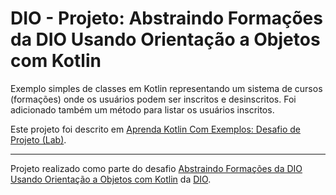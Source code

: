 # DIO - Projeto: Abstraindo Formações da DIO Usando Orientação a Objetos com Kotlin

Exemplo simples de classes em Kotlin representando um sistema de cursos (formações) onde os usuários podem ser inscritos e desinscritos. Foi adicionado também um método para listar os usuários inscritos.

Este projeto foi descrito em [Aprenda Kotlin Com Exemplos: Desafio de Projeto (Lab)](https://github.com/digitalinnovationone/aprenda-kotlin-com-exemplos-lab).

---

Projeto realizado como parte do desafio [Abstraindo Formações da DIO Usando Orientação a Objetos com Kotlin](https://web.dio.me/lab/abstraindo-formacoes-da-dio-usando-orientacao-objetos-com-kotlin/learning/9e812df2-d205-46a0-a233-499cb503ea12) da [DIO](https://web.dio.me).
